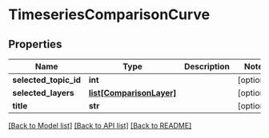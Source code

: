 # TimeseriesComparisonCurve

## Properties
Name | Type | Description | Notes
------------ | ------------- | ------------- | -------------
**selected_topic_id** | **int** |  | [optional] 
**selected_layers** | [**list[ComparisonLayer]**](ComparisonLayer.md) |  | [optional] 
**title** | **str** |  | [optional] 

[[Back to Model list]](../README.md#documentation-for-models) [[Back to API list]](../README.md#documentation-for-api-endpoints) [[Back to README]](../README.md)


